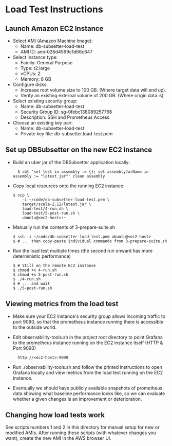 # Load Test Instructions

## Launch Amazon EC2 Instance

* Select AMI (Amazon Machine Image):
   - Name: db-subsetter-load-test
   - AMI ID: ami-026d4599c1d66c647
* Select instance type:
   - Family: General Purpose
   - Type: t2.large
   - vCPUs: 2
   - Memory: 8 GB
* Configure disks:
   - Increase root volume size to 100 GB. (Where target data will end up).
   - Verify an existing external volume of 200 GB. (Where origin data is)
* Select existing security group:
   - Name: db-subsetter-load-test
   - Security Group ID: sg-0febc138089257766
   - Description: SSH and Prometheus Access
* Choose an existing key pair:
   - Name: db-subsetter-load-test
   - Private key file: db-subsetter.load-test.pem   
   
   
## Set up DBSubsetter on the new EC2 instance
   
* Build an uber jar of the DBSubsetter application locally: 
  ```
    $ sbt 'set test in assembly := {}; set assemblyJarName in assembly := "latest.jar"' clean assembly
  ```
  
* Copy local resources onto the running EC2 instance:
  ```
  $ scp \
      -i ~/code/db-subsetter-load-test.pem \
      target/scala-2.12/latest.jar \
      load-test/4-run.sh \
      load-test/5-post-run.sh \
      ubuntu@<ec2-host>:~
  ```

* Manually run the contents of 3-prepare-suite.sh
  ```
  $ ssh -i ~/code/db-subsetter-load-test.pem ubuntu@<ec2-host>
  $ # ... then copy-paste individual commands from 3-prepare-suite.sh
  ```
  
* Run the load test multiple times (the second run onward has more deterministic performance)
  ```
  $ # Still on the remote EC2 instance
  $ chmod +x 4-run.sh 
  $ chmod +x 5-post-run.sh
  $ ./4-run.sh
  $ # ... and wait
  $ ./5-post-run.sh
  ```


## Viewing metrics from the load test

* Make sure your EC2 instance's security group allows incoming traffic to port 9090,
  so that the prometheus instance running there is accessible to the outside world.
  
* Edit observability-tools.sh in the project root directory to point Grafana to the 
  prometheus instance running on the EC2 instance itself (HTTP & Port 9090)
  ```
    http://<ec2-host>:9090
  ```
  
* Run ./observability-tools.sh and follow the printed instructions to open Grafana locally and view metrics from the load
  test running on the EC2 instance.
  
* Eventually we should have publicly available snapshots of prometheus data showing what baseline
  performance looks like, so we can evaluate whether a given changes is an improvement or deterioration.

## Changing how load tests work

See scripts numbers 1 and 2 in this directory for manual setup for new or modified AMIs.
After running these scripts (with whatever changes you want), create the new AMI in the AWS browser UI.

